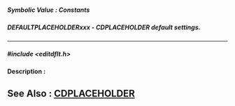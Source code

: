 ##### Symbolic Value : Constants
##### DEFAULTPLACEHOLDERxxx - CDPLACEHOLDER default settings.
---
##### #include <editdflt.h>
**Description :**

**See Also :**
[CDPLACEHOLDER](D:/md_files/CDPLACEHOLDER.md)
---
